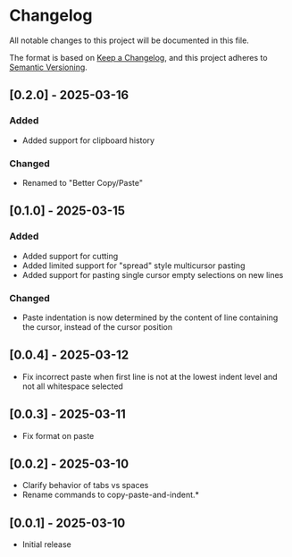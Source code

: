 # Changelog

All notable changes to this project will be documented in this file.

The format is based on [Keep a Changelog](https://keepachangelog.com/en/1.1.0/),
and this project adheres to [Semantic Versioning](https://semver.org/spec/v2.0.0.html).

## [0.2.0] - 2025-03-16

### Added

- Added support for clipboard history

### Changed

- Renamed to "Better Copy/Paste"

## [0.1.0] - 2025-03-15

### Added

- Added support for cutting
- Added limited support for "spread" style multicursor pasting
- Added support for pasting single cursor empty selections on new lines

### Changed

- Paste indentation is now determined by the content of line containing the cursor, instead of the cursor position

## [0.0.4] - 2025-03-12

- Fix incorrect paste when first line is not at the lowest indent level and not all whitespace selected

## [0.0.3] - 2025-03-11

- Fix format on paste

## [0.0.2] - 2025-03-10

- Clarify behavior of tabs vs spaces
- Rename commands to copy-paste-and-indent.*

## [0.0.1] - 2025-03-10

- Initial release
